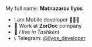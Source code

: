 My full name: **Matnazarov Ilyos**

- I am Mobile developer 👨🏼‍💻
- 🏢 Work at **ZorDoc** company
- :round_pushpin: _I live in Tashkent_
- 📞 Telegram: [@ilyos_developer](https://t.me/ilyos_developer)
<!-- 
**ilyos-developer/ilyos-developer** is a ✨ _special_ ✨ repository because its `README.md` (this file) appears on your GitHub profile.

Here are some ideas to get you started:

- 🔭 I’m currently working on ...
- 🌱 I’m currently learning ...
- 👯 I’m looking to collaborate on ...
- 🤔 I’m looking for help with ...
- 💬 Ask me about ...
- 📫 How to reach me: ...
- 😄 Pronouns: ...
- ⚡ Fun fact: ...
 -->
